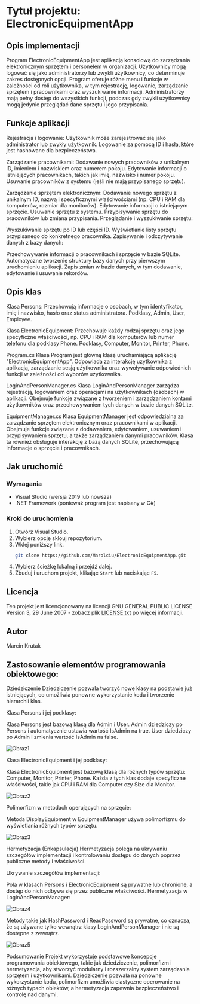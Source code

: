 # Tytuł projektu: ElectronicEquipmentApp

## Opis implementacji
Program ElectronicEquipmentApp jest aplikacją konsolową do zarządzania elektronicznym sprzętem i personelem w organizacji. Użytkownicy mogą logować się jako administratorzy lub zwykli użytkownicy, co determinuje zakres dostępnych opcji. Program oferuje różne menu i funkcje w zależności od roli użytkownika, w tym rejestrację, logowanie, zarządzanie sprzętem i pracownikami oraz wyszukiwanie informacji. Administratorzy mają pełny dostęp do wszystkich funkcji, podczas gdy zwykli użytkownicy mogą jedynie przeglądać dane sprzętu i jego przypisania.

## Funkcje aplikacji
Rejestracja i logowanie:
Użytkownik może zarejestrować się jako administrator lub zwykły użytkownik.
Logowanie za pomocą ID i hasła, które jest hashowane dla bezpieczeństwa.

Zarządzanie pracownikami:
Dodawanie nowych pracowników z unikalnym ID, imieniem i nazwiskiem oraz numerem pokoju.
Edytowanie informacji o istniejących pracownikach, takich jak imię, nazwisko i numer pokoju.
Usuwanie pracowników z systemu (jeśli nie mają przypisanego sprzętu).

Zarządzanie sprzętem elektronicznym:
Dodawanie nowego sprzętu z unikalnym ID, nazwą i specyficznymi właściwościami (np. CPU i RAM dla komputerów, rozmiar dla monitorów).
Edytowanie informacji o istniejącym sprzęcie.
Usuwanie sprzętu z systemu.
Przypisywanie sprzętu do pracowników lub zmiana przypisania.
Przeglądanie i wyszukiwanie sprzętu:

Wyszukiwanie sprzętu po ID lub części ID.
Wyświetlanie listy sprzętu przypisanego do konkretnego pracownika.
Zapisywanie i odczytywanie danych z bazy danych:

Przechowywanie informacji o pracownikach i sprzęcie w bazie SQLite.
Automatyczne tworzenie struktury bazy danych przy pierwszym uruchomieniu aplikacji.
Zapis zmian w bazie danych, w tym dodawanie, edytowanie i usuwanie rekordów.

## Opis klas
Klasa Persons: Przechowują informacje o osobach, w tym identyfikator, imię i nazwisko, hasło oraz status administratora.
Podklasy, Admin, User, Employee.

Klasa ElectronicEquipment: Przechowuje każdy rodzaj sprzętu oraz jego specyficzne właściwości, np. CPU i RAM dla komputerów lub numer telefonu dla podklasy Phone.
Podklasy, Computer, Monitor, Printer, Phone.

Program.cs
Klasa Program jest główną klasą uruchamiającą aplikację "ElectronicEquipmentApp". Odpowiada za interakcję użytkownika z aplikacją, zarządzanie sesją użytkownika oraz wywoływanie odpowiednich funkcji w zależności od wyborów użytkownika.

LoginAndPersonManager.cs
Klasa LoginAndPersonManager zarządza rejestracją, logowaniem oraz operacjami na użytkownikach (osobach) w aplikacji. Obejmuje funkcje związane z tworzeniem i zarządzaniem kontami użytkowników oraz przechowywaniem tych danych w bazie danych SQLite.

EquipmentManager.cs
Klasa EquipmentManager jest odpowiedzialna za zarządzanie sprzętem elektronicznym oraz pracownikami w aplikacji. Obejmuje funkcje związane z dodawaniem, edytowaniem, usuwaniem i przypisywaniem sprzętu, a także zarządzaniem danymi pracowników. Klasa ta również obsługuje interakcję z bazą danych SQLite, przechowującą informacje o sprzęcie i pracownikach.

## Jak uruchomić

### Wymagania
- Visual Studio (wersja 2019 lub nowsza)
- .NET Framework (ponieważ program jest napisany w C#)

### Kroki do uruchomienia
1. Otwórz Visual Studio.
2. Wybierz opcję sklouj repozytorium.
3. Wklej poniższy link.
    ```sh
    git clone https://github.com/Marolciu/ElectronicEquipmentApp.git
    ```
4. Wybierz ścieżkę lokalną i przejdź dalej.
5. Zbuduj i uruchom projekt, klikając `Start` lub naciskając `F5`.

## Licencja
Ten projekt jest licencjonowany na licencji GNU GENERAL PUBLIC LICENSE Version 3, 29 June 2007 - zobacz plik [LICENSE.txt](LICENSE.txt) po więcej informacji.

## Autor
Marcin Krutak

## Zastosowanie elementów programowania obiektowego:

Dziedziczenie
Dziedziczenie pozwala tworzyć nowe klasy na podstawie już istniejących, co umożliwia ponowne wykorzystanie kodu i tworzenie hierarchii klas.

Klasa Persons i jej podklasy:

Klasa Persons jest bazową klasą dla Admin i User.
Admin dziedziczy po Persons i automatycznie ustawia wartość IsAdmin na true.
User dziedziczy po Admin i zmienia wartość IsAdmin na false.

![Obraz1](https://github.com/Marolciu/ElectronicEquipmentApp/blob/master/img/Zrzut%20ekranu%202024-06-22%20192630.png?raw=true)

Klasa ElectronicEquipment i jej podklasy:

Klasa ElectronicEquipment jest bazową klasą dla różnych typów sprzętu: Computer, Monitor, Printer, Phone.
Każda z tych klas dodaje specyficzne właściwości, takie jak CPU i RAM dla Computer czy Size dla Monitor.

![Obraz2](https://github.com/Marolciu/ElectronicEquipmentApp/blob/master/img/Zrzut%20ekranu%202024-06-22%20192639.png?raw=true)

Polimorfizm w metodach operujących na sprzęcie:

Metoda DisplayEquipment w EquipmentManager używa polimorfizmu do wyświetlania różnych typów sprzętu.

![Obraz3](https://github.com/Marolciu/ElectronicEquipmentApp/assets/148622198/9b3d7aad-4b4e-4203-a70f-1836f0cf9911)

Hermetyzacja (Enkapsulacja)
Hermetyzacja polega na ukrywaniu szczegółów implementacji i kontrolowaniu dostępu do danych poprzez publiczne metody i właściwości.

Ukrywanie szczegółów implementacji:

Pola w klasach Persons i ElectronicEquipment są prywatne lub chronione, a dostęp do nich odbywa się przez publiczne właściwości.
Hermetyzacja w LoginAndPersonManager:

![Obraz4](https://github.com/Marolciu/ElectronicEquipmentApp/blob/master/img/Zrzut%20ekranu%202024-06-22%20192708.png?raw=true)

Metody takie jak HashPassword i ReadPassword są prywatne, co oznacza, że są używane tylko wewnątrz klasy LoginAndPersonManager i nie są dostępne z zewnątrz.

![Obraz5](https://github.com/Marolciu/ElectronicEquipmentApp/assets/148622198/61e1f5e8-956c-4aab-b7ed-4204e62f57c1)

Podsumowanie
Projekt wykorzystuje podstawowe koncepcje programowania obiektowego, takie jak dziedziczenie, polimorfizm i hermetyzacja, aby stworzyć modularny i rozszerzalny system zarządzania sprzętem i użytkownikami. Dziedziczenie pozwala na ponowne wykorzystanie kodu, polimorfizm umożliwia elastyczne operowanie na różnych typach obiektów, a hermetyzacja zapewnia bezpieczeństwo i kontrolę nad danymi.
